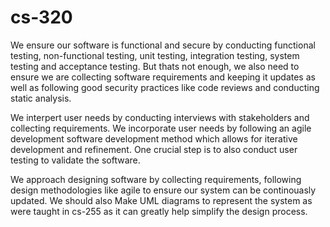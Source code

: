 # cs-320

We ensure our software is functional and secure by conducting functional testing, non-functional testing, unit testing, integration testing, system testing and acceptance testing. But thats not enough, we also need to ensure we are collecting software requirements and keeping it updates as well as following good security practices like code reviews and conducting static analysis.

We interpert user needs by conducting interviews with stakeholders and collecting requirements. We incorporate user needs by following an agile development software development method which allows for iterative development and refinement. One crucial step is to also conduct user testing to validate the software.

We approach designing software by collecting requirements, following design methodologies like agile to ensure our system can be continouasly updated. We should also Make UML diagrams to represent the system as were taught in cs-255 as it can greatly help simplify the design process.
